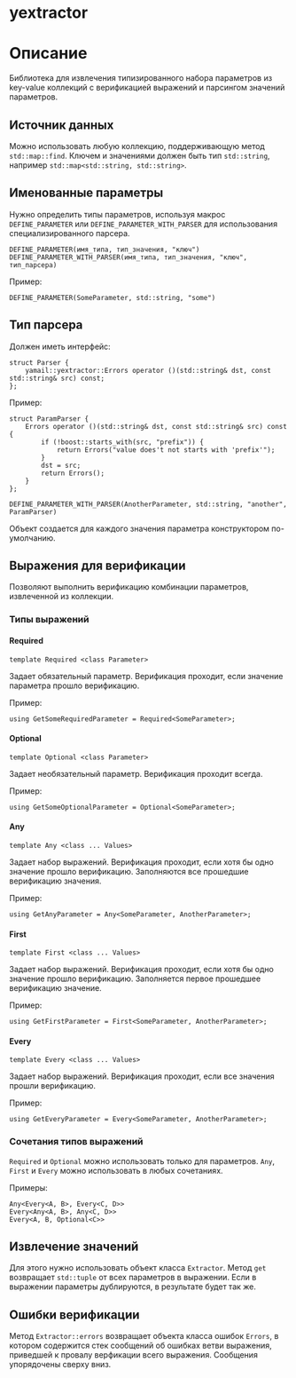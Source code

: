 yextractor
==========

# Описание

Библиотека для извлечения типизированного набора параметров из key-value
коллекций с верификацией выражений и парсингом значений параметров.

## Источник данных

Можно использовать любую коллекцию, поддерживающую метод ```std::map::find```.
Ключем и значениями должен быть тип ```std::string```,
например ```std::map<std::string, std::string>```.

## Именованные параметры

Нужно определить типы параметров, используя макрос ```DEFINE_PARAMETER``` или
```DEFINE_PARAMETER_WITH_PARSER``` для использования специализированного парсера.

```
DEFINE_PARAMETER(имя_типа, тип_значения, "ключ")
DEFINE_PARAMETER_WITH_PARSER(имя_типа, тип_значения, "ключ", тип_парсера)
```

Пример:

```DEFINE_PARAMETER(SomeParameter, std::string, "some")```

## Тип парсера

Должен иметь интерфейс:

```
struct Parser {
    yamail::yextractor::Errors operator ()(std::string& dst, const std::string& src) const;
};
```

Пример:
```
struct ParamParser {
    Errors operator ()(std::string& dst, const std::string& src) const {
        if (!boost::starts_with(src, "prefix")) {
            return Errors("value does't not starts with 'prefix'");
        }
        dst = src;
        return Errors();
    }
};

DEFINE_PARAMETER_WITH_PARSER(AnotherParameter, std::string, "another", ParamParser)
```

Объект создается для каждого значения параметра конструктором по-умолчанию.

## Выражения для верификации

Позволяют выполнить верификацию комбинации параметров, извлеченной из коллекции.

### Типы выражений

#### Required

```template Required <class Parameter>```

Задает обязательный параметр. Верификация проходит, если значение параметра прошло верификацию.

Пример:

```using GetSomeRequiredParameter = Required<SomeParameter>;```

#### Optional

```template Optional <class Parameter>```

Задает необязательный параметр. Верификация проходит всегда.

Пример:
```
using GetSomeOptionalParameter = Optional<SomeParameter>;
```

#### Any

```template Any <class ... Values>```

Задает набор выражений. Верификация проходит, если хотя бы одно значение прошло верификацию.
Заполняются все прошедшие верификацию значения.

Пример:

```using GetAnyParameter = Any<SomeParameter, AnotherParameter>;```

#### First

```template First <class ... Values>```

Задает набор выражений. Верификация проходит, если хотя бы одно значение прошло верификацию.
Заполняется первое прошедшее верификацию значение.

Пример:

```using GetFirstParameter = First<SomeParameter, AnotherParameter>;```

#### Every

```template Every <class ... Values>```

Задает набор выражений. Верификация проходит, если все значения прошли верификацию.

Пример:

```using GetEveryParameter = Every<SomeParameter, AnotherParameter>;```

### Сочетания типов выражений

```Required``` и ```Optional``` можно использовать только для параметров.
```Any```, ```First``` и ```Every``` можно использовать в любых сочетаниях.

Примеры:
```
Any<Every<A, B>, Every<C, D>>
Every<Any<A, B>, Any<C, D>>
Every<A, B, Optional<C>>
```

## Извлечение значений

Для этого нужно использовать объект класса ```Extractor```.
Метод ```get``` возвращает ```std::tuple``` от всех параметров в выражении.
Если в выражении параметры дублируются, в результате будет так же.

## Ошибки верификации

Метод ```Extractor::errors``` возвращает объекта класса ошибок ```Errors```,
в котором содержится стек сообщений об ошибках ветви выражения, приведшей к
провалу верфикации всего выражения. Сообщения упорядочены сверху вниз.
